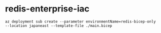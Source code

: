 # redis-enterprise-iac
```
az deployment sub create --parameter environmentName=redis-bicep-only --location japaneast --template-file ./main.bicep
```